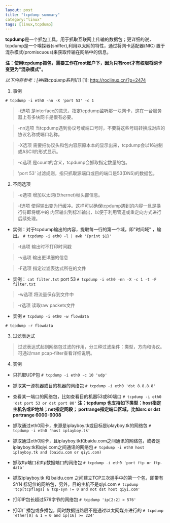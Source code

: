 ```yaml
---
layout: post
title: "tcpdump summary"
category:"linux"
tags: [linux,tcpdump]
---
```


**tcpdump**是一个抓包工具，用于抓取互联网上传输的数据包；更详细的说，
tcpdump是一个嗅探器(sniffer),利用以太网的特性，通过将网卡适配器(NIC)
置于混杂模式(promiscuous)来获取传输在网络中的信息。

<!-- more -->

**注：使用tcpdump抓包，需要工作在root账户下，因为只有root才有权限将网卡
变更为"混杂模式"。**

*以下内容参考：[神探tcpdump系列][1]*
[1]: http://roclinux.cn/?p=2474

1. 事例

`# tcpdump -i eth0 -nn -X 'port 53' -c 1`

> -i选项
是interface的意思，指定tcpdump监听那一块网卡，这在一台服务器上有多块网卡是很有必要。

> -nn选项
当tcpdump遇到协议号或端口号时，不要将这些号码转换成对应的协议名称或端口名称。

> -X选项
需要把协议头和包内容原原本本的显示出来，tcpdump会以16进制或ASCII的形式显示。

> -c选项
是count的含义，tcpdump会抓取指定数量的包。

> 'port 53'
过滤规则，指只抓取源端口或目的端口是53(DNS)的数据包。

2. 不同选项

> -e选项
增加以太网(Ethernet)帧头部信息。

> -l选项
使得输出变为行缓冲。这样可以确保tcpdump遇到的内容一旦是换行符即将缓冲的
内容输出到标准输出，以便于利用管道或重定向方式进行后续处理。

- 实例：对于tcpdump输出的内容，提取每一行的第一个域，即"时间域" ，输出。
`# tcpdump -i eth0 -l | awk '{print $1}'`

> -t选项
输出时不打印时间戳

> -v选项
输出更详细的信息

> -F选项
指定过滤表达式所在的文件

- 实例：
`cat filter.txt`
port 53
`# tcpdump -i eth0 -nn -X -c 1 -t -F filter.txt`

> -w选项 
将流量保存到文件中

> -r选项
读取raw packets文件

- 实例
`# tcpdump -i eth0 -w flowdata`

`# tcpdump -r flowdata` 

3. 过滤表达式

> 过滤表达式起到网络包过滤的作用，分三种过滤条件：类型，方向和协议。可通过man pcap-filter查看详细说明。

4. 实例

- 只抓取UDP包
`# tcpdump -i eth0 -c 10 'udp'`

- 抓取某一源机器或目的机器的网络包
`# tcpdump -i eth0 'dst 8.8.8.8'`

- 查看某一端口的网络包，比如查看目的机器53或80端口
`# tcpdump -i eth0 'dst port 53 or dst port 80'`
**注：tcpdump 也支持如下类型：host指定主机名或IP地址；net指定网段；
portrange指定端口区域，比如src or dst portrange 6000-6008**

- 抓取通过eth0网卡，来源是iplayboy.tk或目标是iplayboy.tk的网络包
`# tcpdump -i eth0 'host iplayboy.tk'`

- 抓取通过eth0网卡，且iplayboy.tk和baidu.com之间通讯的网络包，或者是
iplayboy.tk和qiyi.com之间通讯的网络包
`# tcpdump -i eth0 host iplayboy.tk and (baidu.com or qiyi.com)`

- 抓取ftp端口和ftp数据端口的网络包
`# tcpdump -i eth0 'port ftp or ftp-data'`

- 抓取iplayboy.tk 和 baidu.com 之间建立TCP三次握手中的第一个包，即带有SYN
标记位的网络包，另外，目的主机不是qiyi.com
`# tcpdump 'tcp[tcpflags] & tcp-syn != 0 and not dst host qiyi.com'`

- 打印IP包长超过576字节的网络包
`# tcpdump 'ip[2:2] > 576'`

- 打印广播包或多播包，同时数据链路层不是通过以太网媒介进行的
`# tcpdump 'ether[0] & 1 = 0 and ip[16] >= 224'`


